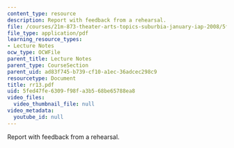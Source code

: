 ```yaml
---
content_type: resource
description: Report with feedback from a rehearsal.
file: /courses/21m-873-theater-arts-topics-suburbia-january-iap-2008/5fed47fe6309f98fa3b568be65788ea8_rr13.pdf
file_type: application/pdf
learning_resource_types:
- Lecture Notes
ocw_type: OCWFile
parent_title: Lecture Notes
parent_type: CourseSection
parent_uid: ad83f745-b739-cf10-a1ec-36adcec298c9
resourcetype: Document
title: rr13.pdf
uid: 5fed47fe-6309-f98f-a3b5-68be65788ea8
video_files:
  video_thumbnail_file: null
video_metadata:
  youtube_id: null
---
```

Report with feedback from a rehearsal.

